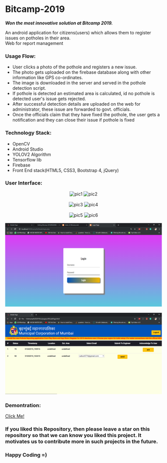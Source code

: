 <h1>Bitcamp-2019</h1>
<i><b>Won the most innovative solution at Bitcamp 2019.</b></i>

An android application for citizens(users) which allows them to register issues on potholes in their area.<br>
Web for report management
<br>
<h3>Usage Flow:</h3>
<ul>
  <li>User clicks a photo of the pothole and registers a new issue.</li>
  <li>The photo gets uploaded on the firebase database along with other information like GPS co-ordinates.</li>
  <li>The image is downloaded in the server and served in the pothole detection script.</li>
  <li>If pothole is detected an estimated area is calculated, id no pothole is detected user's issue gets rejected.</li>
  <li>After successful detection details are uploaded on the web for administrator, these issue are forwarded to govt. officials.</li>
  <li>Once the officials claim that they have fixed the pothole, the user gets a notification and they can close their issue if pothole is fixed</li>
</ul>

<h3>Technology Stack:</h3>
<ul>
  <li>OpenCV</li>
  <li>Android Studio</li>
  <li>YOLOV2 Algorithm</li>
  <li>Tensorflow lib</li>
  <li>Firebase</li>
  <li>Front End stack(HTML5, CSS3, Bootstrap 4, jQuery)</li>
</ul>

<h3>User Interface:</h3>
<p align='center'>
<img width='250' height='470' src="https://lh3.googleusercontent.com/zPQ88jVqYgkAeDZhDZlkDbq6Lu5aMqFL2_HJvGmhiKKvdkcuhfk8rJWfJTNgSb43AkFEd642hf2kVl16_nyEGET4q04ZqaqOnOwWPLH8_iWjdafATweeJn5E_bguiQE2G3nvzu1GNPE=w303-h639-no" alt='pic1' />
<img width='250' height='470' src="https://lh3.googleusercontent.com/O9-MVpH_DO70sJuhxnQw6geSfaot1bB0aAXP3K4E6FWfEL2MZUzp8f01vrXwEyRjMDnluYds718R8wV_r07R0xgWRAOPc_IqnryDhXZIeUy1x_vXQKyDPS5sGZ0raYdQwjr_7u85Kvg=w303-h639-no" alt='pic2' /> 
  <br><br>
  <img width='250' height='470' src="https://lh3.googleusercontent.com/HOvTCw_Igc_OknUYY5dfSbo40zNZk1D7BbRc9EVyE4Z0orikvxnJm4ESao-OZmr28cj4eXTYGoJ3ZUH8XgrivqdecfxmtbXnXUBoDZW5tRrI61xmrbPFe02IjCWnU9z13WIp67MW88LqbL-Atwif1dj8Q5_ibkSHg2p-WEWJCoHQsiNu1KKLiYzGiCR63MsquoFcc9lf5_bRBh3rlTCODbI44ejVUX4y8ojYWq0SbXiiBuBLJ_WXBz5YFHx0C5HlEYksysbribSTujNpOb1_DLCL4UrfmCoKec_VuVieQWIn_y92NBTrLfpya-Ahs9CfLsd-h6BZ4q2hcoAf-ZyAPoE_d9ciCYje9qNluOpIdnfrtl3WEPi9tPy_zW1H9gNRndRXfbCTqMp4eOQBq55JeUp8afMOWndGUnjmbh67Z3RaAYhuyKcdyPwQ63PZ2FqGNJzTxS3p21D_00umhWOpW9FJfJJAvgPA9aUhXDl1pgJ3aJZ73naSROhdkeBRGqrVn05dnKmwnlUaew7nIgNI9Q-m94ZZA7sqWABy5TawiOL1FsjbRxJljXtzg8yg1MEnxdyfD2eZwW3Y2WXBAzvfdqTNY3oscFMguvDTSzxKVI23F5ogPzS8JVnGs2B-pWNAmbtns3mmpyaYekO_CXYKjNl28r8KLz7s68CzAotECqi8QrG84n7B9HR6ihnLqSsRqzxFaKCjmGn00jVh77Bz0Mmt0g=w303-h639-no" alt='pic3'/>
    <img width='250' height='470' src="https://lh3.googleusercontent.com/MAJSAcWhPig7RUaKDsUVlm4dm1Fy82WXVDOwSgsaTjCX_S6m8nUIsdxGWaZYaCMoFq7emx21F8rIs3Ec0cP9oi7qnsoLC0loYwSu2PNdgDOd7o-Jei1wHkbvka6oJCtkdhmEGIa0wdmT8BsMVEWO6rTEK2d9ULTW-DDgfO6ezOzv-Txg8wGHNESOG4GJuVfmEW9E-BL_fn6skwLhQ_trF-Am51kusk6IwNaKFV-Tly1i83IZodtFv_d3Q8CiAedJ4xawTN2FAGcMPgtycI4jev-eOWHjUTHpPVI7U-dFF-6TW_BJ4q4dGbl_2BBWDF_pbb-aOydpoPzsykQxm4D1mm09oiLhsIHHfOhYBNkmjKthDsY30kY8laJrC3nogu1xFb4WJtj9A_my_r7Mq8UGaXXK3_D5HHnpyY5C9ejBdeB93NYfJT0nYOqn3rbmYhU8Qth1lhX6IKYUsqLQB-FzlVzM4BoqP-avEA-kbI3yy4QiFy_mgwDLnEBTUk3WPMsNbf5Ha0Lhtj_h5jCQ42IRKJ_JAgh6_uY1q4mcgtNdlQRK0-E794CEkRsK122sRFxXRuxY6pef9N5_Ik_GHecLDtwdHSWyz1Lcue7UaQ9MUiFBeR_-on4_OpHwVEAN6gostMkJtSlnymPPrS98eWAgNMZ3VF1qJ57S00RmFsmp8UgtVf_6A8Jd_64qY9q4uMfPWBXkBZlABBgGGFHkErjHdFbZNg=w303-h639-no" alt='pic4'/>
  <br><br>
  <img width='250' height='470' src="https://lh3.googleusercontent.com/nqx0zIB7vDVl5gx-HK2S0vJcEdeoVmvtCn8P9Upgfoh5yL_oP9fnNiqfnvgH1FK5wulpJQV1P0lWktxZFyJDt02ZWhj6ncKt-O7MXNdFrKtbWlY6_0tiHWdzgeOCgFsbnx_U3EiNzZ6ZNRRqgGc3_UytJNpnWnLR2nPvvjZws3Y1AaK7v4IC9DDGQCAZKd-f1p1fXXEcowyH_kmL0XlnVk0GSumAavN1aE2QOb4cm7ryM26gFgwNZbvEnUrYd9nkF9esz7_xG8RSuI0jzskNyg3CVfcWyK67gYs9niFu7itvz_if6rueFRhQChsq_Nfny-T6Www81CgMGyBC3h5qmSaEtJRpNNey6dj82lsTPuZMiEGpHTV-WUTHnItisD24PIDqwoWDLh9scErhzbjU7dMviJPBwBOLC3HGzB2tXIZ-N76sDfNJcDVPhipsHXyU9taBVGgczCf_5phpzO4ThgfLCkf8lYqkllaBMhsCCBTKCHP5hDifNpUA8HptTeHur3re7Gntag7wyxSu7grVSrCAfDvMWapj8chP3VOoLdmj9ozfg-Dgh5_HUMN33cLVYEtJVtp7Rsnur-HBZvreLMnrsknYZuxOZkWGdYx1pgKf-pxlbX9DEde-PdWRiODlyr0faKRFwclorMMp59wYYpI3rFqHgCbgLVErnqVMbefnpTzRHJWuwufUXOCnGOynBxz3o5Bf-lBTq7PvQW2fYHRNyQ=w303-h639-no" alt='pic5'/>
  <img width='250' height='470' src="https://lh3.googleusercontent.com/-k0lovpL8anGMTC9NVQPZ4210OTWdWT8ExmY7dMz5r56F1guWJiy4NbfZFqY0JWtxyI9gz5iAHeQVLtQoGh8yCtEo9qdBxwV3Lu7K5V3FfShrMz3PkDFjm4ynMgTGwR43i1YLg-OjTw8FBQueO6HMY1qVZQCBhOSgTjSv4cLXO0hpWRBeki1TkGo9n07b3WuTTlj6AK7nb12r9W6l-xYSsCVZ18Qk90CE0sQqZjeBKAE8Ynr1lvAUt8OIuPZDc0rIIkTdSSMZzoOBR7gpj9DY4YGaBf63RbbiOZ8e1hJtx3ckJnx3J8XzaCFl1m7UNWOAVYx9Ob8BCClYriOEg5zHrCMtYFHhm2fKimoBcNJ-QxWWVuPy4XT9YgGMTv0VzhmihdweQH18DYRijkFS6awhFL_QXHKjZgnyZZJvk3wmzDWbj5X0iVgjJmab0uMu_7JL2MDiC_IW0kTzC5ISNWQ3AFShWKI2IkTM0eSUPIfMLw7eJRV-Kxtsw9Brv2DStLo3QtZZue_qR8F8Yldpvq9YkyFOsFFNqqBqDCg9actOnjKzJNpffJDZoh0UlvlJI7GrBkOnQHccJONekbmzbYJ8wJQtSgA2UKZ9x3Nrm0p8VCq8l6Bv37lGhRICUObbcEokVajIi7wFJCL1pxsDuB5SQYotD3YlCOq6bjsOjSLQsJPnaPVUdVfXOE_Qc5MzmFZFVooONutt6Rrx2r1wnH5wUZzdw=w303-h639-no" alt='pic6'/>
  <br><br>
  <img src='https://github.com/globefire/Bitcamp-2019/blob/master/ui/screenshot2.PNG' alt='web1'/>
  <br><br>
  <img src='https://github.com/globefire/Bitcamp-2019/blob/master/ui/screenshot1.png' alt='web2'/>
</p>

<h3>Demontration:</h3>
<a href='https://youtu.be/cN9kijExwyI'>Click Me!</a>


### If you liked this Repository, then please leave a star on this repository so that we can know you liked this project. It motivates us to contribute more in such projects in the future.
### Happy Coding =)
